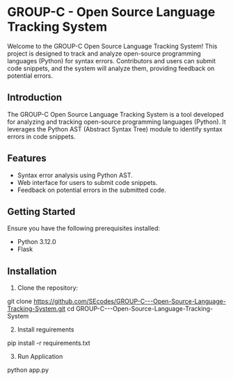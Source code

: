 # GROUP-C - Open Source Language Tracking System

Welcome to the GROUP-C Open Source Language Tracking System! This project is designed to track and analyze open-source programming languages (Python) for syntax errors. Contributors and users can submit code snippets, and the system will analyze them, providing feedback on potential errors.

## Introduction

The GROUP-C Open Source Language Tracking System is a tool developed for analyzing and tracking open-source programming languages (Python). It leverages the Python AST (Abstract Syntax Tree) module to identify syntax errors in code snippets.

## Features

- Syntax error analysis using Python AST.
- Web interface for users to submit code snippets.
- Feedback on potential errors in the submitted code.

## Getting Started

Ensure you have the following prerequisites installed:

- Python 3.12.0
- Flask

## Installation

1. Clone the repository:
   
git clone https://github.com/SEcodes/GROUP-C---Open-Source-Language-Tracking-System.git
cd GROUP-C---Open-Source-Language-Tracking-System

2. Install reguirements

pip install -r requirements.txt

3. Run Application

python app.py



